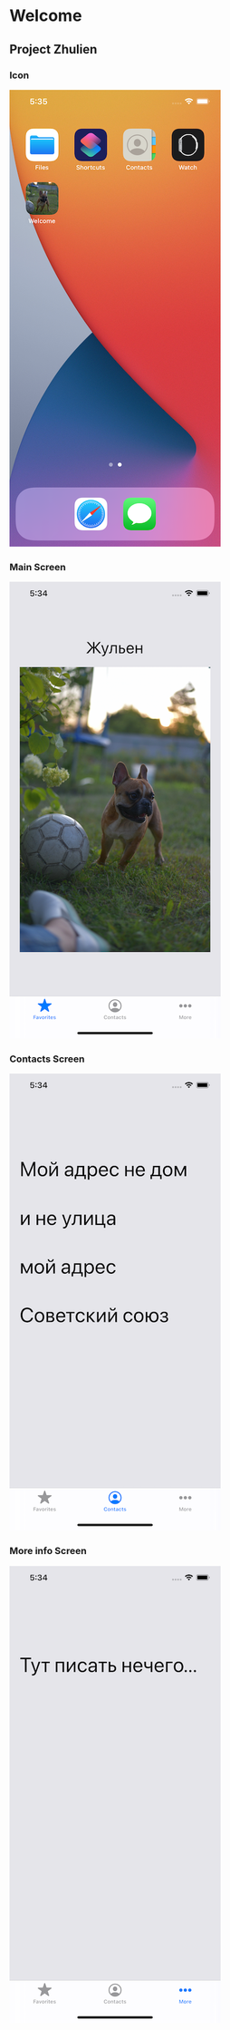# Welcome

## Project Zhulien

### Icon
![Screen1](https://github.com/artalebar/Welcome/blob/main/Welcome/Screens/Screenshots%2001.png?raw=true)

### Main Screen
![Screen2](https://github.com/artalebar/Welcome/blob/main/Welcome/Screens/Screenshots%2002.png?raw=true)

### Contacts Screen
![Screen3](https://github.com/artalebar/Welcome/blob/main/Welcome/Screens/Screenshots%2003.png?raw=true)

### More info Screen
![Screen4](https://github.com/artalebar/Welcome/blob/main/Welcome/Screens/Screenshots%2004.png?raw=true)
